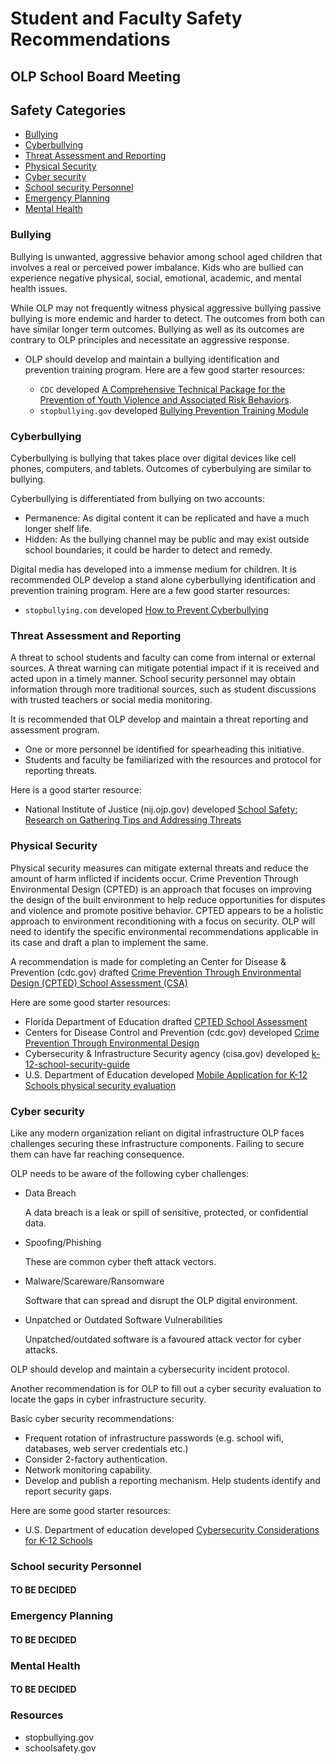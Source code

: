 # Student and Faculty Safety Recommendations

## OLP School Board Meeting

## Safety Categories

- [Bullying](#bullying)
- [Cyberbullying](#cyberbullying)
- [Threat Assessment and Reporting](#threat-assessment-and-reporting)
- [Physical Security](#physical-security)
- [Cyber security](#cyber-security)
- [School security Personnel](#school-security-personnel)
- [Emergency Planning](#emergency-planning)
- [Mental Health](#mental-health)

### Bullying

Bullying is unwanted, aggressive behavior among school aged children that involves a real or perceived power imbalance. Kids who are bullied can experience negative physical, social, emotional, academic, and mental health issues.

While OLP may not frequently witness physical aggressive bullying passive bullying is more endemic and harder to detect. The outcomes from both can have similar longer term outcomes. Bullying as well as its outcomes are contrary to OLP principles and necessitate an aggressive response.

- OLP should develop and maintain a bullying identification and prevention training program. Here are a few good starter resources:

  - `CDC` developed [A Comprehensive Technical Package for the Prevention of Youth Violence and Associated Risk Behaviors](https://www.cdc.gov/violenceprevention/pdf/yv-technicalpackage.pdf).
  - `stopbullying.gov` developed [Bullying Prevention Training Module](https://www.stopbullying.gov/sites/default/files/2017-09/training-module-2016.pdf)

### Cyberbullying

Cyberbullying is bullying that takes place over digital devices like cell phones, computers, and tablets. Outcomes of cyberbulying are similar to bullying.

Cyberbullying is differentiated from bullying on two accounts:

- Permanence: As digital content it can be replicated and have a much longer shelf life.
- Hidden: As the bullying channel may be public and may exist outside school boundaries, it could be harder to detect and remedy.

Digital media has developed into a immense medium for children. It is recommended OLP develop a stand alone cyberbullying identification and prevention training program. Here are a few good starter resources:

- `stopbullying.com` developed [How to Prevent Cyberbullying](https://www.stopbullying.gov/sites/default/files/documents/Cyberbullying%20Guide%20Final%20508.pdf)

### Threat Assessment and Reporting

A threat to school students and faculty can come from internal or external sources. A threat warning can mitigate potential impact if it is received and acted upon in a timely manner. School security personnel may obtain information through more traditional sources, such as student discussions with trusted teachers or social media monitoring.

It is recommended that OLP develop and maintain a threat reporting and assessment program.

- One or more personnel be identified for spearheading this initiative.
- Students and faculty be familiarized with the resources and protocol for reporting threats.

Here is a good starter resource:

- National Institute of Justice (nij.ojp.gov) developed [School Safety: Research on Gathering Tips and Addressing Threats](https://nij.ojp.gov/topics/articles/school-safety-research-gathering-tips-and-addressing-threats?utm_campaign=justinfo&utm_medium=email&utm_source=govdelivery)

### Physical Security

Physical security measures can mitigate external threats and reduce the amount of harm inflicted if incidents occur. Crime Prevention Through Environmental Design (CPTED) is an approach that focuses on improving the design of the built environment to help reduce opportunities for disputes and violence and promote positive behavior. CPTED appears to be a holistic approach to environment reconditioning with a focus on security. OLP will need to identify the specific environmental recommendations applicable in its case and draft a plan to implement the same.

A recommendation is made for completing an Center for Disease & Prevention (cdc.gov) drafted [Crime Prevention Through Environmental Design (CPTED) School Assessment (CSA)](https://rems.ed.gov/docs/CDC_CPTEDSchoolAssessment.pdf)

Here are some good starter resources:

- Florida Department of Education drafted [CPTED School Assessment](http://www.fdle.state.fl.us/MSDHS/Meetings/June-Meeting-Documents/Presentations/June-7-200PM-OAG-Hushen-CPTED.aspx)
- Centers for Disease Control and Prevention (cdc.gov) developed [Crime Prevention Through Environmental Design](https://www.cdc.gov/violenceprevention/youthviolence/cpted.html)
- Cybersecurity & Infrastructure Security agency (cisa.gov) developed [k-12-school-security-guide](https://www.cisa.gov/publication/k-12-school-security-guide)
- U.S. Department of Education developed [Mobile Application for K-12 Schools physical security evaluation](https://rems.ed.gov/SITEASSESS.aspx?AspxAutoDetectCookieSupport=1)

### Cyber security

Like any modern organization reliant on digital infrastructure OLP faces challenges securing these infrastructure components. Failing to secure them can have far reaching consequence.

OLP needs to be aware of the following cyber challenges:

- Data Breach

  A data breach is a leak or spill of sensitive, protected, or confidential data.

- Spoofing/Phishing

  These are common cyber theft attack vectors.

- Malware/Scareware/Ransomware

  Software that can spread and disrupt the OLP digital environment.

- Unpatched or Outdated Software Vulnerabilities

  Unpatched/outdated software is a favoured attack vector for cyber attacks.

OLP should develop and maintain a cybersecurity incident protocol.

Another recommendation is for OLP to fill out a cyber security evaluation to locate the gaps in cyber infrastructure security.

Basic cyber security recommendations:

- Frequent rotation of infrastructure passwords (e.g. school wifi, databases, web server credentials etc.)
- Consider 2-factory authentication.
- Network monitoring capability.
- Develop and publish a reporting mechanism. Help students identify and report security gaps.

Here are some good starter resources:

- U.S. Department of education developed [Cybersecurity Considerations for K-12 Schools](https://rems.ed.gov/docs/Cybersecurity_K-12_Fact_Sheet_508C.PDF)

### School security Personnel

#### TO BE DECIDED

### Emergency Planning

#### TO BE DECIDED

### Mental Health

#### TO BE DECIDED

### Resources

- stopbullying.gov
- schoolsafety.gov
